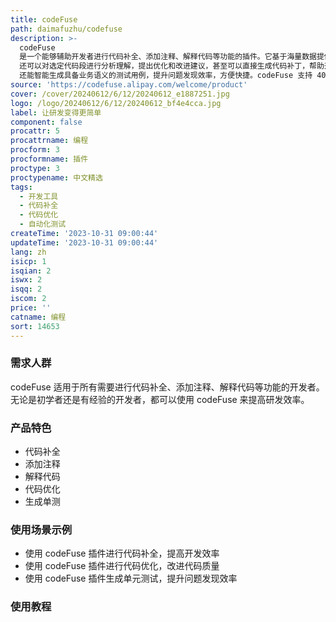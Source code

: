 ```yaml
---
title: codeFuse
path: daimafuzhu/codefuse
description: >-
  codeFuse
  是一个能够辅助开发者进行代码补全、添加注释、解释代码等功能的插件。它基于海量数据提供实时的代码补全服务，并支持解释代码、生成注释等功能，能够帮助开发者快速完成功能研发，提高研发效率。此外，codeFuse
  还可以对选定代码段进行分析理解，提出优化和改进建议，甚至可以直接生成代码补丁，帮助开发者写出更好的代码。另外，codeFuse
  还能智能生成具备业务语义的测试用例，提升问题发现效率，方便快捷。codeFuse 支持 40 多种编程语言。
source: 'https://codefuse.alipay.com/welcome/product'
cover: /cover/20240612/6/12/20240612_e1887251.jpg
logo: /logo/20240612/6/12/20240612_bf4e4cca.jpg
label: 让研发变得更简单
component: false
procattr: 5
procattrname: 编程
procform: 3
procformname: 插件
proctype: 3
proctypename: 中文精选
tags:
  - 开发工具
  - 代码补全
  - 代码优化
  - 自动化测试
createTime: '2023-10-31 09:00:44'
updateTime: '2023-10-31 09:00:44'
lang: zh
isicp: 1
isqian: 2
iswx: 2
isqq: 2
iscom: 2
price: ''
catname: 编程
sort: 14653
---
```




### 需求人群
codeFuse 适用于所有需要进行代码补全、添加注释、解释代码等功能的开发者。无论是初学者还是有经验的开发者，都可以使用 codeFuse 来提高研发效率。

### 产品特色
- 代码补全
- 添加注释
- 解释代码
- 代码优化
- 生成单测

### 使用场景示例
- 使用 codeFuse 插件进行代码补全，提高开发效率
- 使用 codeFuse 插件进行代码优化，改进代码质量
- 使用 codeFuse 插件生成单元测试，提升问题发现效率

### 使用教程


  
